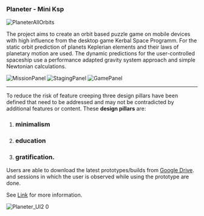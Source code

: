 
### Planeter - Mini Ksp

![PlaneterAllOrbits](https://user-images.githubusercontent.com/37050834/111037373-ff7c7380-8423-11eb-8ab6-27a7a5d98800.png)


The project aims to create an orbit based puzzle game on mobile devices with high influence from the desktop game Kerbal
Space Programm. For the static orbit prediction of planets Keplerian elements
and their laws of planetary motion are used. The dynamic predictions for the
user-controlled spaceship use a performance adapted gravity system approach
and simple Newtonian calculations. 

![MissionPanel](https://user-images.githubusercontent.com/37050834/111037250-9a288280-8423-11eb-8c2a-8bdf0d8e7f1e.PNG)
![StagingPanel](https://user-images.githubusercontent.com/37050834/111037252-9ac11900-8423-11eb-8da8-7dd9d90ed70e.PNG)
![GamePanel](https://user-images.githubusercontent.com/37050834/111037253-9ac11900-8423-11eb-8f12-8c676a645388.PNG)

---
To reduce the risk of feature creeping three design pillars have been defined that
need to be addressed and may not be contradicted by additional features or
content. These **design pillars** are: 
1. ### **minimalism**
2. ### **education** 
3. ### **gratification**. 
Users are able to download the latest prototypes/builds from [Google Drive](
https://drive.google.com/drive/folders/1-CI-kAiKsY4FEDwQmcAWbDM9oTFoPtvh). and
sessions in which the user is observed while using the prototype are done.


See [Link](https://felixvoigtlaender.github.io/planeter.html) for more information.


![Planeter_UI2 0](https://user-images.githubusercontent.com/37050834/111037260-a280bd80-8423-11eb-815c-ffb685a74c0e.gif)

